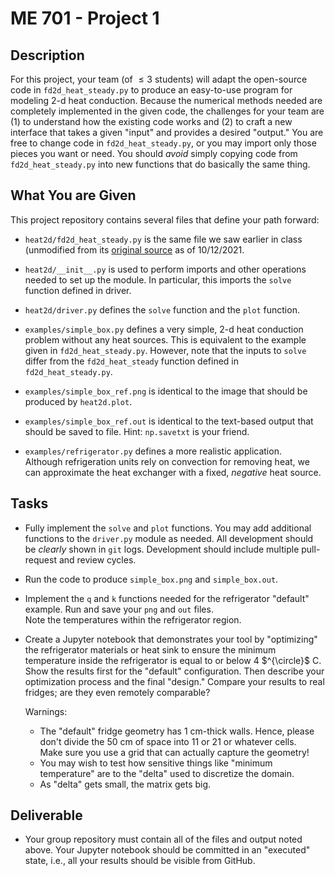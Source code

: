# ME 701 - Project 1


## Description

For this project, your team (of $\leq 3$ students) will adapt the open-source 
code in `fd2d_heat_steady.py` to produce an easy-to-use program
for modeling 2-d heat conduction.  Because the numerical methods needed
are completely implemented in the given code, the challenges for your team
are (1) to understand how the existing code works and (2) to craft a new 
interface that takes a given "input" and provides a desired "output."  You 
are free to change code in `fd2d_heat_steady.py`, or you may import only 
those pieces you want or need.  You should *avoid* simply copying code from
`fd2d_heat_steady.py` into new functions that do basically the same thing.

## What You are Given

This project repository contains several files that define your path 
forward:

  - `heat2d/fd2d_heat_steady.py` is the same file we saw earlier in class (unmodified
     from its [original source](https://people.sc.fsu.edu/~jburkardt/py_src/fd2d_heat_steady/fd2d_heat_steady.html) 
     as of 10/12/2021.
     
  - `heat2d/__init__.py` is used to perform imports and other operations
     needed to set up the module.  In particular, this imports the `solve`
     function defined in driver.
     
  - `heat2d/driver.py` defines the `solve` function and the `plot`
     function.
  
  - `examples/simple_box.py` defines a very simple, 2-d heat conduction
     problem without any heat sources.  This is equivalent to the 
     example given in `fd2d_heat_steady.py`.  However, note that
     the inputs to `solve` differ from the `fd2d_heat_steady` function
     defined in `fd2d_heat_steady.py`.
     
  - `examples/simple_box_ref.png` is identical to the image that should be 
     produced by `heat2d.plot`.
     
  - `examples/simple_box_ref.out` is identical to the text-based output
     that should be saved to file.  Hint: `np.savetxt` is your friend. 
     
  - `examples/refrigerator.py` defines a more realistic application.  
     Although refrigeration units rely on convection for removing
     heat, we can approximate the heat exchanger with a fixed, *negative*
     heat source.  

## Tasks

  - Fully implement the `solve` and `plot` functions.  You may add 
    additional functions to the `driver.py` module as needed.  All development
    should be *clearly* shown in `git` logs.  Development should include
    multiple pull-request and review cycles.
    
  - Run the code to produce `simple_box.png` and `simple_box.out`.
    
  - Implement the `q` and `k` functions needed for the refrigerator 
    "default" example.  Run and save your `png` and `out` files.  
    Note the temperatures within the refrigerator region.
    
  - Create a Jupyter notebook that demonstrates your tool by "optimizing" the 
    refrigerator materials or heat sink to
    ensure the minimum temperature inside the refrigerator is equal to 
    or below 4 $^{\circle}$ C.  Show the results first for the "default" 
    configuration.  Then describe your optimization process and the
    final "design."  Compare your results to real fridges; are
    they even remotely comparable?
    
    Warnings:
    
      - The "default" fridge geometry has 1 cm-thick walls.  Hence, please
        don't divide the 50 cm of space into 11 or 21 or whatever cells.  
        Make sure you use a grid that can actually capture the geometry!
      - You may wish to test how sensitive things like "minimum temperature"
        are to the "delta" used to discretize the domain.
      - As "delta" gets small, the matrix gets big.  
    
## Deliverable

  - Your group repository must contain all of the files and output noted
    above.  Your Jupyter notebook should be committed in an "executed"
    state, i.e., all your results should be visible from GitHub.
    
    
    
  
    
  


